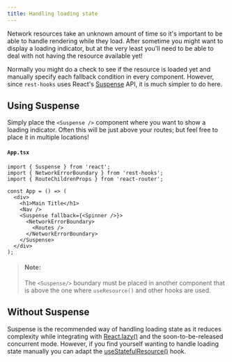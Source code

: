 ```yaml
---
title: Handling loading state
---
```


Network resources take an unknown amount of time so it's important to be able
to handle rendering while they load. After sometime you might want to display
a loading indicator, but at the very least you'll need to be able to deal with
not having the resource available yet!

Normally you might do a check to see if the resource is loaded yet and manually
specify each fallback condition in every component. However, since `rest-hooks`
uses React's [Suspense](https://www.youtube.com/watch?v=ByBPyMBTzM0) API, it is much simpler to do here.

## Using Suspense

Simply place the `<Suspense />` component where you want to show a loading
indicator. Often this will be just above your routes; but feel free to place
it in multiple locations!

#### `App.tsx`

```tsx
import { Suspense } from 'react';
import { NetworkErrorBoundary } from 'rest-hooks';
import { RouteChildrenProps } from 'react-router';

const App = () => (
  <div>
    <h1>Main Title</h1>
    <Nav />
    <Suspense fallback={<Spinner />}>
      <NetworkErrorBoundary>
        <Routes />
      </NetworkErrorBoundary>
    </Suspense>
  </div>
);
```

> #### Note:
>
> The `<Suspense/>` boundary must be placed in another component that is above the one
> where `useResource()` and other hooks are used.


## Without Suspense

Suspense is the recommended way of handling loading state as it reduces complexity
while integrating with [React.lazy()](https://reactjs.org/docs/code-splitting.html#reactlazy)
and the soon-to-be-released concurrent mode. However, if you find yourself wanting to handle
loading state manually you can adapt the [useStatefulResource()](./no-suspense.md) hook.
